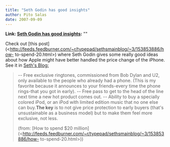 ```yaml
---
title: "Seth Godin has good insights"
author: Pito Salas
date: 2007-09-09
---
```


**Link: [Seth Godin has good insights](None):** ""

Check out [this
post](<http://feeds.feedburner.com/~r/typepad/sethsmainblog/~3/153853886/how-
to-spend-20.html>) where Seth Godin gives some really good ideas about how
Apple might have better handled the price change of the iPhone. See it in
[Seth's Blog:](<http://sethgodin.typepad.com/seths_blog/>)

> -- Free exclusive ringtones, commissioned from Bob Dylan and U2, only
> available to the people who already had a phone. (This is my favorite
> because it announces to your friends-every time the phone rings-that you got
> in early). -- Free pass to get to the head of the line next time a new hot
> product comes out. -- Ability to buy a specially colored iPod, or an iPod
> with limited edition music that no one else can buy.**The key** is to not
> give price protection to early buyers (that's unsustainable as a business
> model) but to make them feel more exclusive, not less.
>
> (from: [How to spend $20
> million](<http://feeds.feedburner.com/~r/typepad/sethsmainblog/~3/153853886/how-
> to-spend-20.html>))


